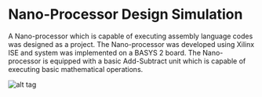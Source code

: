 # Nano-Processor Design Simulation
A Nano-processor which is capable of executing assembly language codes was designed as a project. The Nano-processor was developed using Xilinx ISE and system was implemented on a BASYS 2 board. The Nano-processor is equipped with a basic Add-Subtract unit which is capable of executing basic mathematical operations.


![alt tag](https://raw.githubusercontent.com/ThejanW/Nano-Processor-Simulation/5874eb74b8c6a9794a8dfcb378f2f07cb6516db3/nano.jpg?token=AQc8kiRHZ-_bbv5L2Ou0VZVEXq3R4AWUks5Yi7MbwA%3D%3D)

